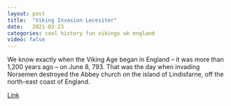 ```yaml
---
layout: post
title:  "Viking Invasion Lecesiter"
date:   2021-02-23
categories: cool history fun vikings uk england
video: false
---
```


We know exactly when the Viking Age began in England – it was more than 1,200 years ago – on June 8, 793. That was the day when invading Norsemen destroyed the Abbey church on the island of Lindisfarne, off the north-east coast of England.

[Link](//www.thiswasleicestershire.co.uk/2012/11/the-viking-invasion-of-leicestershire.html)
